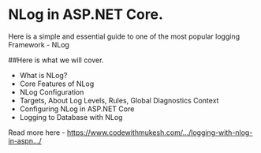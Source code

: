 # NLog in ASP.NET Core.
Here is a simple and essential guide to one of the most popular logging Framework - NLog

##Here is what we will cover.
- What is NLog?
- Core Features of NLog
- NLog Configuration
- Targets, About Log Levels, Rules, Global Diagnostics Context
- Configuring NLog in ASP.NET Core
-  Logging to Database with NLog

Read more here -
https://www.codewithmukesh.com/…/logging-with-nlog-in-aspn…/
